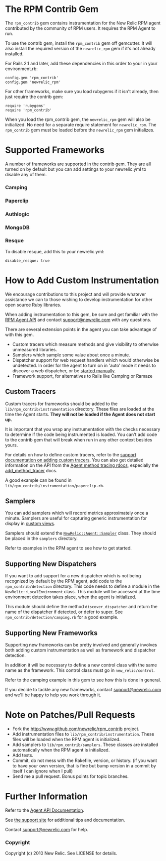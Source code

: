 # The RPM Contrib Gem

The `rpm_contrib` gem contains instrumentation for the New Relic RPM
agent contributed by the community of RPM users.  It requires the RPM
Agent to run.

To use the contrib gem, install the `rpm_contrib` gem off gemcutter.
It will also install the required version of the `newrelic_rpm` gem if
it's not already installed.

For Rails 2.1 and later, add these dependencies in this order to your
in your environment.rb:

    config.gem 'rpm_contrib'
    config.gem 'newrelic_rpm'

For other frameworks, make sure you load rubygems if it isn't already,
then just require the contrib gem:

    require 'rubygems'
    require 'rpm_contrib'

When you load the rpm_contrib gem, the `newrelic_rpm` gem will also be
initialized.  No need for a separate require statement for
`newrelic_rpm`.  The `rpm_contrib` gem must be loaded before the
`newrelic_rpm` gem initializes.

# Supported Frameworks

A number of frameworks are supported in the contrib gem.  They are all
turned on by default but you can add settings to your newrelic.yml to
disable any of them.

### Camping

### Paperclip

### Authlogic

### MongoDB

### Resque

To disable resque, add this to your newrelic.yml:

    disable_resque: true


# How to Add Custom Instrumentation

We encourage contributions to this project and will provide whatever
assistance we can to those wishing to develop instrumentation for
other open source Ruby libraries.

When adding instrumentation to this gem, be sure and get familiar with the
[RPM Agent API](http://newrelic.github.com/rpm/classes/NewRelic/Agent.html)
and contact support@newrelic.com with any questions.

There are several extension points in the agent you can take advantage of
with this gem.

* Custom tracers which measure methods and give visibility to
  otherwise unmeasured libraries.
* Samplers which sample some value about once a minute.
* Dispatcher support for web request handlers which would otherwise be undetected.
  In order for the agent to turn on in 'auto' mode it needs to discover a 
  web dispatcher, or be [started manually](http://support.newrelic.com/faqs/general/manual-start).
* Framework support, for alternatives to Rails like Camping or Ramaze

## Custom Tracers

Custom tracers for frameworks should be added to the `lib/rpm_contrib/instrumentation`
directory.  These files are loaded at the time the Agent starts.  **They will not
be loaded if the Agent does not start up.** 

It is important that you wrap any instrumentation with the checks necessary
to determine if the code being instrumented is loaded.  You can't add code to the
contrib gem that will break when run in any other context besides yours.


For details on how to define custom tracers, refer to the [support documentation on adding
custom tracers](http://support.newrelic.com/faqs/docs/custom-metric-collection).  You 
can also get detailed information on the API from the 
[Agent method tracing rdocs](http://newrelic.github.com/rpm/classes/NewRelic/Agent/MethodTracer.html),
especially the [add_method_tracer](http://newrelic.github.com/rpm/classes/NewRelic/Agent/MethodTracer/ClassMethods.html)
docs.

A good example can be found in `lib/rpm_contrib/instrumentation/paperclip.rb`.

## Samplers

You can add samplers which will record metrics approximately once a minute.  Samplers
are useful for capturing generic instrumentation for display in 
[custom views](http://support.newrelic.com/faqs/docs/custom-dashboard-specification).

Samplers should extend the [`NewRelic::Agent::Sampler`](http://newrelic.github.com/rpm/classes/NewRelic/Agent/Sampler.html)
class.  They should be placed in the `samplers` directory.

Refer to examples in the RPM agent to see how to get started.

## Supporting New Dispatchers

If you want to add support for a new dispatcher which is not being recognized by default
by the RPM agent, add code to the `rpm_contrib/detection` directory.  This code needs
to define a module in the `NewRelic::LocalEnvironment` class.  This module will be 
accessed at the time environment detection takes place, when the agent is initialized.

This module should define the method `discover_dispatcher` and return the name of the
dispatcher if detected, or defer to super.  See `rpm_contrib/detection/camping.rb`
for a good example.

## Supporting New Frameworks

Supporting new frameworks can be pretty involved and generally involves both
adding custom instrumentation as well as framework and dispatcher detection.

In addition it will be necessary to define a new control class with the same 
name as the framework.  This control class must go in `new_relic/control`.

Refer to the camping example in this gem to see how this is done in general.

If you decide to tackle any new frameworks, contact support@newrelic.com and
we'll be happy to help you work through it.

# Note on Patches/Pull Requests
 
* Fork the http://www.github.com/newrelic/rpm_contrib project.
* Add instrumentation files to `lib/rpm_contrib/instrumentation`.  These
  files will be loaded when the RPM agent is initialized.
* Add samplers to `lib/rpm_contrib/samplers`.  These classes are
  installed automatically when the RPM agent is initialized.
* Add tests.  
* Commit, do not mess with the Rakefile, version, or history.  (if you
  want to have your own version, that is fine but bump version in a
  commit by itself I can ignore when I pull)
* Send me a pull request. Bonus points for topic branches.

# Further Information

Refer to the [Agent API Documentation](http://newrelic.github.com/rpm).

See [the support site](http://support.newrelic.com/faqs) for additional tips and documentation.

Contact support@newrelic.com for help.

### Copyright

Copyright (c) 2010 New Relic. See LICENSE for details.
